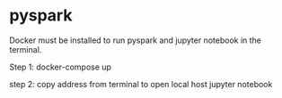 # pyspark

Docker must be installed to run pyspark and jupyter notebook in the terminal.

Step 1:
docker-compose up

step 2:
copy address from terminal to open local host jupyter notebook
